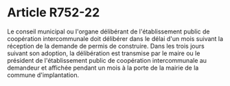 # Article R752-22

<p>Le conseil municipal ou l'organe délibérant de l'établissement public de coopération intercommunale doit délibérer dans le délai d'un mois suivant la réception de la demande de permis de construire. Dans les trois jours suivant son adoption, la délibération est transmise par le maire ou le président de l'établissement public de coopération intercommunale au demandeur et affichée pendant un mois à la porte de la mairie de la commune d'implantation. </p>